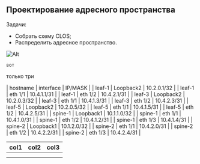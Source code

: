 ## Проектирование адресного пространства

Задачи:

- Собрать схему CLOS;
- Распределить адресное пространство.

![Alt](https://github.com/MaxoBuk/OTUS_Data-center-network-design/blob/main/Homework/01/images/topology.jpeg)

````
вот
````

только три

| hostname | interface | IP/MASK |
| leaf-1  | Loopback2 | 10.2.0.1/32 |
| leaf-1  | eth 1/1   | 10.4.1.1/31 |
| leaf-1  | eth 1/2   | 10.4.2.1/31 |
| leaf-3  | Loopback2 | 10.2.0.3/32 |
| leaf-3  | eth 1/1   | 10.4.1.3/31 |
| leaf-3  | eth 1/2   | 10.4.2.3/31 |
| leaf-5  | Loopback2 | 10.2.0.5/32 |
| leaf-5  | eth 1/1   | 10.4.1.5/31 |
| leaf-5  | eth 1/2   | 10.4.2.5/31 |
| spine-1 | Loopback1 | 10.1.1.0/32 |
| spine-1 | eth 1/1   | 10.4.1.0/31 |
| spine-1 | eth 1/2   | 10.4.1.2/31 |
| spine-1 | eth 1/3   | 10.4.1.4/31 |
| spine-2 | Loopback1 | 10.1.2.0/32 |
| spine-2 | eth 1/1   | 10.4.2.0/31 |
| spine-2 | eth 1/2   | 10.4.2.2/31 |
| spine-2 | eth 1/3   | 10.4.2.4/31 |



| col1 | col2 | col3 |
| ---- | ---- | ---- |
|      |      |      |
|      |      |      |
